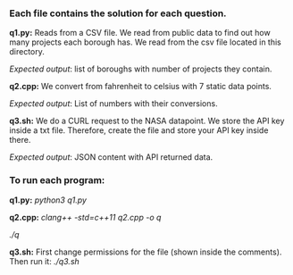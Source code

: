 
### Each file contains the solution for each question.
**q1.py:** Reads from a CSV file. We read from public data to find out how many projects each borough has. We read from the csv file located in this directory.

*Expected output*: list of boroughs with number of projects they contain.

**q2.cpp:** We convert from fahrenheit to celsius with 7 static data points.

*Expected output*: List of numbers with their conversions.

**q3.sh:** We do a CURL request to the NASA datapoint. We store the API key inside a txt file. Therefore, create the file and store your API key inside there.

*Expected output*: JSON content with API returned data.

### To run each program:

**q1.py:** *python3 q1.py*

**q2.cpp:** *clang++ -std=c++11 q2.cpp -o q*

*./q*

**q3.sh:** First change permissions for the file (shown inside the comments). Then run it: *./q3.sh*

